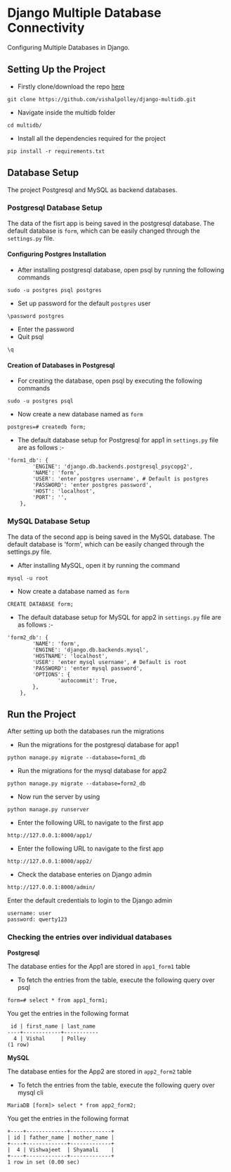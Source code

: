 # Django Multiple Database Connectivity
Configuring Multiple Databases in Django.

## Setting Up the Project
* Firstly clone/download the repo [here](https://github.com/vishalpolley/django-multidb/archive/master.zip)
```
git clone https://github.com/vishalpolley/django-multidb.git
```
* Navigate inside the multidb folder
```
cd multidb/
```
* Install all the dependencies required for the project
```
pip install -r requirements.txt
```

## Database Setup
The project Postgresql and MySQL as backend databases.

### Postgresql Database Setup
The data of the fisrt app is being saved in the postgresql database. The default database is `form`, which can be easily changed through the `settings.py` file.

#### Configuring Postgres Installation
* After installing postgresql database, open psql by running the following commands
```
sudo -u postgres psql postgres
```
* Set up password for the default `postgres` user
```
\password postgres
```
* Enter the password
* Quit psql
```
\q
```
#### Creation of Databases in Postgresql
* For creating the database, open psql by executing the following commands
```
sudo -u postgres psql
```
* Now create a new database named as `form`
```
postgres=# createdb form;
```
* The default database setup for Postgresql for app1 in `settings.py` file are as follows :-
```
'form1_db': {
        'ENGINE': 'django.db.backends.postgresql_psycopg2',
        'NAME': 'form',
        'USER': 'enter postgres username', # Default is postgres
        'PASSWORD': 'enter postgres password',
        'HOST': 'localhost',
        'PORT': '',
    },
```

### MySQL Database Setup
The data of the second app is being saved in the MySQL database. The default database is 'form', which can be easily changed through the settings.py file.
* After installing MySQL, open it by running the command
```
mysql -u root
```
* Now create a database named as `form`
```
CREATE DATABASE form;
```
* The default database setup for MySQL for app2 in `settings.py` file are as follows :-
```
'form2_db': {
        'NAME': 'form',
        'ENGINE': 'django.db.backends.mysql',
        'HOSTNAME': 'localhost',
        'USER': 'enter mysql username', # Default is root
        'PASSWORD': 'enter mysql password', 
        'OPTIONS': {
                'autocommit': True,
        },
    },
```

## Run the Project

After setting up both the databases run the migrations

* Run the migrations for the postgresql database for app1
```
python manage.py migrate --database=form1_db
```
* Run the migrations for the mysql database for app2
```
python manage.py migrate --database=form2_db
```
* Now run the server by using
```
python manage.py runserver
```
* Enter the following URL to navigate to the first app
```
http://127.0.0.1:8000/app1/
```
* Enter the following URL to navigate to the first app
```
http://127.0.0.1:8000/app2/
```
* Check the database enteries on Django admin
```
http://127.0.0.1:8000/admin/
```
Enter the default credentials to login to the Django admin
```
username: user
password: qwerty123
```

### Checking the entries over individual databases

**Postgresql**

The database enties for the App1 are stored in `app1_form1` table
* To fetch the entries from the table, execute the following query over psql
```
form=# select * from app1_form1;
```
You get the entries in the following format
```
 id | first_name | last_name 
----+------------+-----------
  4 | Vishal     | Polley
(1 row)
```

**MySQL**

The database enties for the App2 are stored in `app2_form2` table
* To fetch the entries from the table, execute the following query over mysql cli
```
MariaDB [form]> select * from app2_form2;
```
You get the entries in the following format
```
+----+-------------+-------------+
| id | father_name | mother_name |
+----+-------------+-------------+
|  4 | Vishwajeet  | Shyamali    |
+----+-------------+-------------+
1 row in set (0.00 sec)
```
